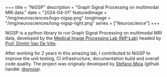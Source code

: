+++
title = "NiGSP"
description = "Graph Signal Processing on multimodal MRI data."
date = "2024-04-01"
featuredImage = "/img/neurosciences/logo-nigsp.png"
longImage = "/img/neurosciences/long-nigsp-light.png"
series = ["Neuroscience"]
+++

NiGSP is a python library to run Graph Signal Processing on multimodal MRI data,
developed by the [Medical Image Processing Lab (NIP:Lab)](https://miplab.epfl.ch/)
headed by [Prof. Dimitri Van De Ville](https://miplab.epfl.ch/index.php/people/vandeville).

After working for 2 years in this amazing lab, I contributed to NiGSP to improve the
unit testing, CI infrastructure, documentation build and overall code quality. The
project was originaly developed by [Stefano Moia](https://github.com/smoia)
(github handle: [@smoia](https://github.com/smoia)).

